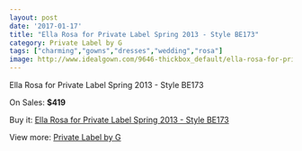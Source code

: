 ```yaml
---
layout: post
date: '2017-01-17'
title: "Ella Rosa for Private Label Spring 2013 - Style BE173"
category: Private Label by G
tags: ["charming","gowns","dresses","wedding","rosa"]
image: http://www.idealgown.com/9646-thickbox_default/ella-rosa-for-private-label-spring-2013-style-be173.jpg
---
```

Ella Rosa for Private Label Spring 2013 - Style BE173

On Sales: **$419**
<a href="https://www.idealgown.com/en/private-label-by-g/3986-ella-rosa-for-private-label-spring-2013-style-be173.html"><amp-img layout="responsive" width="600" height="600" src="//www.idealgown.com/9646-thickbox_default/ella-rosa-for-private-label-spring-2013-style-be173.jpg" alt="Ella Rosa for Private Label Spring 2013 - Style BE173 0" /></a>
<a href="https://www.idealgown.com/en/private-label-by-g/3986-ella-rosa-for-private-label-spring-2013-style-be173.html"><amp-img layout="responsive" width="600" height="600" src="//www.idealgown.com/9648-thickbox_default/ella-rosa-for-private-label-spring-2013-style-be173.jpg" alt="Ella Rosa for Private Label Spring 2013 - Style BE173 1" /></a>
<a href="https://www.idealgown.com/en/private-label-by-g/3986-ella-rosa-for-private-label-spring-2013-style-be173.html"><amp-img layout="responsive" width="600" height="600" src="//www.idealgown.com/9647-thickbox_default/ella-rosa-for-private-label-spring-2013-style-be173.jpg" alt="Ella Rosa for Private Label Spring 2013 - Style BE173 2" /></a>

Buy it: [Ella Rosa for Private Label Spring 2013 - Style BE173](https://www.idealgown.com/en/private-label-by-g/3986-ella-rosa-for-private-label-spring-2013-style-be173.html "Ella Rosa for Private Label Spring 2013 - Style BE173")

View more: [Private Label by G](https://www.idealgown.com/en/46-private-label-by-g "Private Label by G")